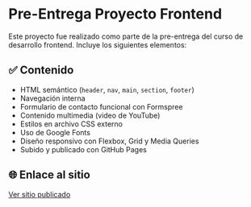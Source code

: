 
# Pre-Entrega Proyecto Frontend

Este proyecto fue realizado como parte de la pre-entrega del curso de desarrollo frontend. Incluye los siguientes elementos:

## ✅ Contenido

- HTML semántico (`header`, `nav`, `main`, `section`, `footer`)
- Navegación interna
- Formulario de contacto funcional con Formspree
- Contenido multimedia (video de YouTube)
- Estilos en archivo CSS externo
- Uso de Google Fonts
- Diseño responsivo con Flexbox, Grid y Media Queries
- Subido y publicado con GitHub Pages

## 🌐 Enlace al sitio

[Ver sitio publicado](https://tuusuario.github.io/pre-entrega-front/)
